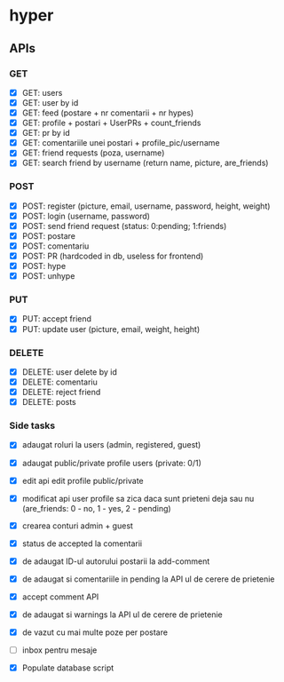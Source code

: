# hyper

## APIs

### GET
- [x] GET: users
- [x] GET: user by id
- [x] GET: feed (postare + nr comentarii + nr hypes)
- [x] GET: profile + postari + UserPRs + count_friends
- [x] GET: pr by id
- [x] GET: comentariile unei postari + profile_pic/username
- [x] GET: friend requests (poza, username)
- [x] GET: search friend by username (return name, picture, are_friends)

### POST
- [x] POST: register (picture, email, username, password, height, weight)
- [x] POST: login (username, password)
- [x] POST: send friend request (status: 0:pending; 1:friends)
- [x] POST: postare 
- [x] POST: comentariu
- [x] POST: PR (hardcoded in db, useless for frontend)
- [x] POST: hype
- [x] POST: unhype

### PUT
- [x] PUT: accept friend
- [x] PUT: update user (picture, email, weight, height)

### DELETE
- [x] DELETE: user delete by id
- [x] DELETE: comentariu
- [x] DELETE: reject friend
- [x] DELETE: posts

### Side tasks
- [x] adaugat roluri la users (admin, registered, guest)
- [x] adaugat public/private profile users (private: 0/1)
- [x] edit api edit profile public/private
- [x] modificat api user profile sa zica daca sunt prieteni deja sau nu (are_friends: 0 - no, 1 - yes, 2 - pending)
- [x] crearea conturi admin + guest
- [x] status de accepted la comentarii
- [x] de adaugat ID-ul autorului postarii la add-comment
- [x] de adaugat si comentariile in pending la API ul de cerere de prietenie
- [x] accept comment API
- [x] de adaugat si warnings la API ul de cerere de prietenie
- [x] de vazut cu mai multe poze per postare
- [ ] inbox pentru mesaje
- [x] Populate database script








